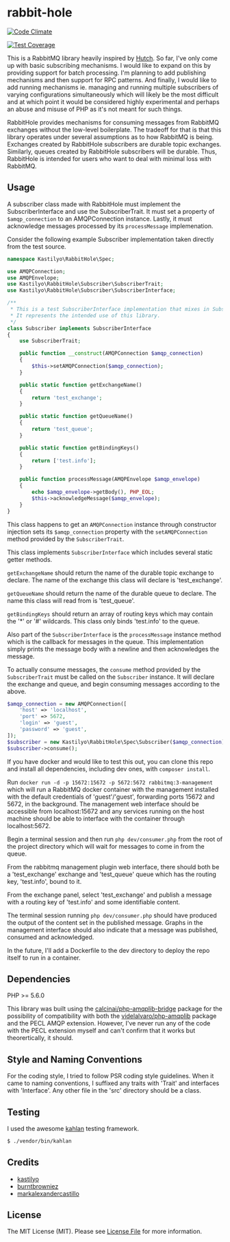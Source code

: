 # rabbit-hole

[![Code Climate](https://codeclimate.com/repos/561a04ca69568021270083bd/badges/14463fc15cd68fefb706/gpa.svg)](https://codeclimate.com/repos/561a04ca69568021270083bd/feed)

[![Test Coverage](https://codeclimate.com/repos/561a04ca69568021270083bd/badges/14463fc15cd68fefb706/coverage.svg)](https://codeclimate.com/repos/561a04ca69568021270083bd/coverage)

This is a RabbitMQ library heavily inspired by [Hutch](https://github.com/gocardless/hutch). So far, I've only come up with basic subscribing mechanisms. I would like to expand on this by providing support for batch processing. I'm planning to add publishing mechanisms and then support for RPC patterns. And finally, I would like to add running mechanisms ie. managing and running multiple subscribers of varying configurations simultaneously which will likely be the most difficult and at which point it would be considered highly experimental and perhaps an abuse and misuse of PHP as it's not meant for such things.

RabbitHole provides mechanisms for consuming messages from RabbitMQ exchanges without the low-level boilerplate. The tradeoff for that is that this library operates under several assumptions as to how RabbitMQ is being. Exchanges created by RabbitHole subscribers are durable topic exchanges. Similarly, queues created by RabbitHole subscribers will be durable. Thus, RabbitHole is intended for users who want to deal with minimal loss with RabbitMQ.

## Usage

A subscriber class made with RabbitHole must implement the SubscriberInterface and use the SubscriberTrait. It must set a property of `$amqp_connection` to an AMQPConnection instance. Lastly, it must acknowledge messages processed by its `processMessage` implemenation.

Consider the following example Subscriber implementation taken directly from the test source.

``` php
namespace Kastilyo\RabbitHole\Spec;

use AMQPConnection;
use AMQPEnvelope;
use Kastilyo\RabbitHole\Subscriber\SubscriberTrait;
use Kastilyo\RabbitHole\Subscriber\SubscriberInterface;

/**
 * This is a test SubscriberInterface implementation that mixes in SubscriberTrait.
 * It represents the intended use of this library.
 */
class Subscriber implements SubscriberInterface
{
    use SubscriberTrait;

    public function __construct(AMQPConnection $amqp_connection)
    {
        $this->setAMQPConnection($amqp_connection);
    }

    public static function getExchangeName()
    {
        return 'test_exchange';
    }

    public static function getQueueName()
    {
        return 'test_queue';
    }

    public static function getBindingKeys()
    {
        return ['test.info'];
    }

    public function processMessage(AMQPEnvelope $amqp_envelope)
    {
        echo $amqp_envelope->getBody(), PHP_EOL;
        $this->acknowledgeMessage($amqp_envelope);
    }
}
```

This class happens to get an `AMQPConnection` instance through constructor injection sets its `$amqp_connection` property with the `setAMQPConnection` method provided by the `SubscriberTrait`.

This class implements `SubscriberInterface` which includes several static getter methods.

`getExchangeName` should return the name of the durable topic exchange to declare. The name of the exchange this class will declare is 'test_exchange'.

`getQueueName` should return the name of the durable queue to declare. The name this class will read from is 'test_queue'.

`getBindingKeys` should return an array of routing keys which may contain the '*' or '#' wildcards. This class only binds 'test.info' to the queue.

Also part of the `SubscriberInterface` is the `processMessage` instance method which is the callback for messages in the queue. This implementation simply prints the message body with a newline and then acknowledges the message.

To actually consume messages, the `consume` method provided by the `SubscriberTrait` must be called on the `Subscriber` instance. It will declare the exchange and queue, and begin consuming messages according to the above.

```php
$amqp_connection = new AMQPConnection([
    'host' => 'localhost',
    'port' => 5672,
    'login' => 'guest',
    'password' => 'guest',
]);
$subscriber = new Kastilyo\RabbitHole\Spec\Subscriber($amqp_connection);
$subscriber->consume();
```

If you have docker and would like to test this out, you can clone this repo and install all dependencies, including dev ones, with `composer install`.

Run `docker run -d -p 15672:15672 -p 5672:5672 rabbitmq:3-management` which will run a RabbitMQ docker container with the management installed with the default credentials of 'guest'/'guest', forwarding ports 15672 and 5672, in the background. The management web interface should be accessible from localhost:15672 and any services running on the host machine should be able to interface with the container through localhost:5672.

Begin a terminal session and then run `php dev/consumer.php` from the root of the project directory which will wait for messages to come in from the queue.

From the rabbitmq management plugin web interface, there should both be a 'test_exchange' exchange and 'test_queue' queue which has the routing key, 'test.info', bound to it.

From the exchange panel, select 'test_exchange' and publish a message with a routing key of 'test.info' and some identifiable content.

The terminal session running `php dev/consumer.php` should have produced the output of the content set in the published message. Graphs in the management interface should also indicate that a message was published, consumed and acknowledged.

In the future, I'll add a Dockerfile to the dev directory to deploy the repo itself to run in a container.

## Dependencies

PHP >= 5.6.0

This library was built using the [calcinai/php-amqplib-bridge](https://github.com/calcinai/php-amqplib-bridge) package for the possibility of compatibility with both the [videlalvaro/php-amqplib](https://github.com/videlalvaro/php-amqplib) package and the PECL AMQP extension. However, I've never run any of the code with the PECL extension myself and can't confirm that it works but theorertically, it should.

## Style and Naming Conventions

For the coding style, I tried to follow PSR coding style guidelines. When it came to naming conventions, I suffixed any traits with 'Trait' and interfaces with 'Interface'. Any other file in the 'src' directory should be a class.

## Testing
I used the awesome [kahlan](https://github.com/crysalead/kahlan) testing framework.

``` bash
$ ./vendor/bin/kahlan
```

## Credits

- [kastilyo](https://github.com/kastilyo)
- [burntbrowniez](https://github.com/burntbrowniez)
- [markalexandercastillo](https://github.com/markalexandercastillo)

## License

The MIT License (MIT). Please see [License File](LICENSE.md) for more information.
